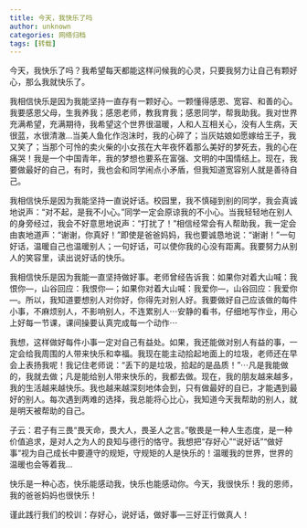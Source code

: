 ```yaml
---
title: 今天，我快乐了吗
author: unknown
categories: 网络归档
tags: [转载]
---
```


今天，我快乐了吗？我希望每天都能这样问候我的心灵，只要我努力让自己有颗好心，那么我就快乐了。

我相信快乐是因为我能坚持一直存有一颗好心。一颗懂得感恩、宽容、和善的心。我要感恩父母，生我养我；感恩老师，教我育我；感恩同学，帮我助我。我对世界充满希望，充满期待，我希望这个世界很温暖，人和人互相关心，没有人生病，天很蓝，水很清澈…当美人鱼化作泡沫时，我的心碎了；当灰姑娘如愿嫁给王子，我又笑了；当那个可怜的卖火柴的小女孩在大年夜怀着那么美好的梦死去，我的心在痛哭！我是一个中国青年，我的梦想也要系在富强、文明的中国情结上。现在，我要做最好的自己，有时，我也会和同学闹点小矛盾，但我知道宽容别人就是善待自己。

我相信快乐是因为我能坚持一直说好话。校园里，我不慎碰到别的同学，我会真诚地说声：“对不起，是我不小心。”同学一定会原谅我的不小心。当我轻轻地在别人的身旁经过，我会不好意思地说声：“打扰了！”相信经常会有人帮助我，我一定会由衷地道声：“谢谢，你真好！”即使是爸爸妈妈，我也要诚恳地说：“谢谢！”一句好话，温暖自己也温暖别人；一句好话，可以使你我的心没有距离。我要努力从别人的笑容里，读出说好话的快乐。

我相信快乐是因为我能一直坚持做好事。老师曾经告诉我：如果你对着大山喊：我恨你—，山谷回应：我恨你—；如果你对着大山喊：我爱你—，山谷回应：我爱你—。所以，我知道要想别人对你好，你得先对别人好。我要做好自己应该做的每件小事，不麻烦别人，不影响别人，不连累别人⋯安静的看书，仔细地写作业，用心上好每一节课，课间操要认真完成每一个动作⋯

我想，这样做好每件小事一定对自己有益处。如果，我还能做对别人有益的事，一定会给我周围的人带来快乐和幸福。我现在能主动拾起地面上的垃圾，老师还在早会上表扬我呢！我记住老师说：“丢下的是垃圾，拾起的是品质！”⋯凡是我能做的，我就去做；凡是能给别人带来快乐的，我都去做。现在，我的朋友越来越多，我的生活越来越快乐。我也越来越深刻地体会到，只有做最好的自已，才能遇到最好的别人。每次遇到两难的选择，我总能将心比心，我知道今天我帮助的别人，就是明天被帮助的自己。

子云：君子有三畏“畏天命，畏大人，畏圣人之言。”敬畏是一种人生态度，是一种价值追求，是对人之为人的良知与德行的恪守。我想把“存好心”“说好话”“做好事“视为自己成长中要遵守的规矩，守规矩的人是快乐的！温暖我的世界，世界的温暖也会等着我…

快乐是一种心态，快乐能感动我，快乐也能感动你。今天，我很快乐！我的恩师，我的爸爸妈妈也很快乐！

谨此践行我们的校训：存好心，说好话，做好事—三好正行做真人！